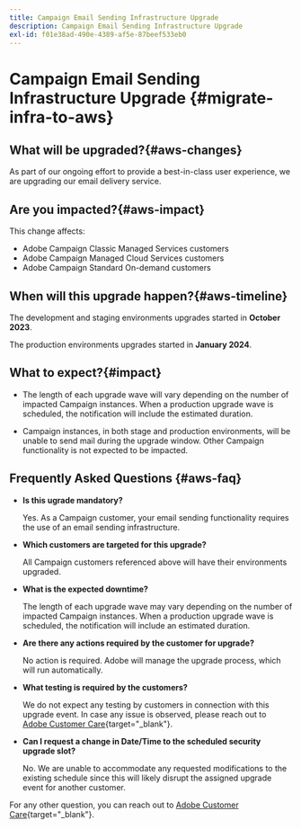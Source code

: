 ```yaml
---
title: Campaign Email Sending Infrastructure Upgrade
description: Campaign Email Sending Infrastructure Upgrade
exl-id: f01e38ad-490e-4389-af5e-87beef533eb0
---
```

# Campaign Email Sending Infrastructure Upgrade {#migrate-infra-to-aws}

## What will be upgraded?{#aws-changes}

As part of our ongoing effort to provide a best-in-class user experience, we are upgrading our email delivery service. 

## Are you impacted?{#aws-impact}

This change affects:

* Adobe Campaign Classic Managed Services customers 
* Adobe Campaign Managed Cloud Services customers 
* Adobe Campaign Standard On-demand customers 

## When will this upgrade happen?{#aws-timeline}

The development and staging environments upgrades started in **October 2023**. 

The production environments upgrades started in **January 2024**.

## What to expect?{#impact}

* The length of each upgrade wave will vary depending on the number of impacted Campaign instances. When a production upgrade wave is scheduled, the notification will include the estimated duration. 

* Campaign instances, in both stage and production environments, will be unable to send mail during the upgrade window. Other Campaign functionality is not expected to be impacted. 
 
## Frequently Asked Questions {#aws-faq}

* **Is this ugrade mandatory?**

    Yes. As a Campaign customer, your email sending functionality requires the use of an email sending infrastructure.   

* **Which customers are targeted for this upgrade?**

    All Campaign customers referenced above will have their environments upgraded. 

* **What is the expected downtime?**

    The length of each upgrade wave may vary depending on the number of impacted Campaign instances. When a production upgrade wave is scheduled, the notification will include an estimated duration. 

* **Are there any actions required by the customer for upgrade?** 
    
    No action is required. Adobe will manage the upgrade process, which will run automatically. 

* **What testing is required by the customers?** 
    
    We do not expect any testing by customers in connection with this upgrade event. In case any issue is observed, please reach out to [Adobe Customer Care](https://experienceleague.adobe.com/?support-solution=Campaign#support){target="_blank"}.


* **Can I request a change in Date/Time to the scheduled security upgrade slot?** 
    
    No. We are unable to accommodate any requested modifications to the existing schedule since this will likely disrupt the assigned upgrade event for another customer. 
    
For any other question, you can reach out to [Adobe Customer Care](https://experienceleague.adobe.com/?support-solution=Campaign#support){target="_blank"}.
